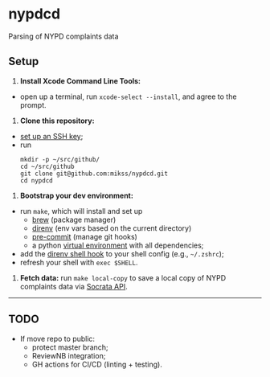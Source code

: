 # nypdcd
Parsing of NYPD complaints data

## Setup

1. **Install Xcode Command Line Tools:**
  - open up a terminal, run `xcode-select --install`, and agree to the prompt.
1. **Clone this repository:**
  - [set up an SSH key](https://help.github.com/en/articles/connecting-to-github-with-ssh);
  - run
      ```
      mkdir -p ~/src/github/
      cd ~/src/github
      git clone git@github.com:mikss/nypdcd.git
      cd nypdcd
      ```
1. **Bootstrap your dev environment:**
  - run `make`, which will install and set up
      + [brew](https://brew.sh/) (package manager)
      + [direnv](https://direnv.net) (env vars based on the current directory)
      + [pre-commit](https://pre-commit.com/) (manage git hooks)
      + a python [virtual environment](https://docs.python.org/3/tutorial/venv.html) with all dependencies;
  - add the [direnv shell hook](https://direnv.net/docs/hook.html) to your shell config (e.g., `~/.zshrc`);
  - refresh your shell with `exec $SHELL`.
1. **Fetch data:** run `make local-copy` to save a local copy of NYPD complaints data via [Socrata API](https://dev.socrata.com).

---

## TODO

* If move repo to public:
    - protect master branch;
    - ReviewNB integration;
    - GH actions for CI/CD (linting + testing).
